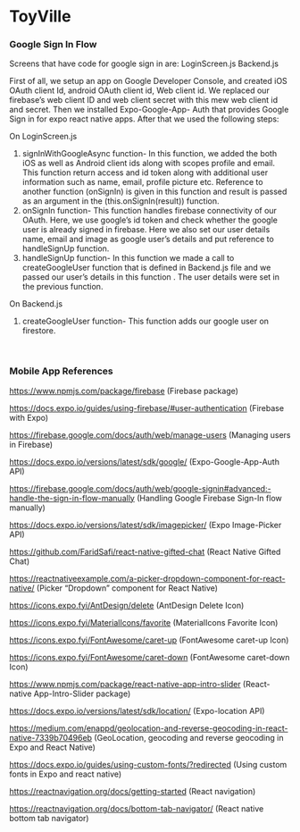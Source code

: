 # ToyVille

### Google Sign In Flow 

Screens that have code for google sign in are:
LoginScreen.js
Backend.js

First of all, we setup an app on Google Developer Console, and created iOS OAuth client
Id, android OAuth client id, Web client id. We replaced our firebase’s web client ID and web
client secret with this mew web client id and secret. Then we installed Expo-Google-App-
Auth that provides Google Sign in for expo react native apps. After that we used the
following steps:

On LoginScreen.js
1. signInWithGoogleAsync function- In this function, we added the both iOS as well as
Android client ids along with scopes profile and email. This function return access
and id token along with additional user information such as name, email, profile
picture etc. Reference to another function (onSignIn) is given in this function and
result is passed as an argument in the (this.onSignIn(result)) function.
2. onSignIn function- This function handles firebase connectivity of our OAuth. Here,
we use google’s id token and check whether the google user is already signed in
firebase. Here we also set our user details name, email and image as google user’s
details and put reference to handleSignUp function.
3. handleSignUp function- In this function we made a call to createGoogleUser function
that is defined in Backend.js file and we passed our user’s details in this function .
The user details were set in the previous function.

On Backend.js
1. createGoogleUser function- This function adds our google user on firestore.

<br>


### Mobile App References

https://www.npmjs.com/package/firebase (Firebase package)

https://docs.expo.io/guides/using-firebase/#user-authentication (Firebase with Expo)

https://firebase.google.com/docs/auth/web/manage-users (Managing users in Firebase)

https://docs.expo.io/versions/latest/sdk/google/ (Expo-Google-App-Auth API)

https://firebase.google.com/docs/auth/web/google-signin#advanced:-handle-the-sign-in-flow-manually (Handling Google Firebase Sign-In flow manually)

https://docs.expo.io/versions/latest/sdk/imagepicker/ (Expo Image-Picker API)

https://github.com/FaridSafi/react-native-gifted-chat (React Native Gifted Chat)

https://reactnativeexample.com/a-picker-dropdown-component-for-react-native/ (Picker “Dropdown” component for React Native)

https://icons.expo.fyi/AntDesign/delete (AntDesign Delete Icon)

https://icons.expo.fyi/MaterialIcons/favorite (MaterialIcons Favorite Icon)

https://icons.expo.fyi/FontAwesome/caret-up (FontAwesome caret-up Icon)

https://icons.expo.fyi/FontAwesome/caret-down (FontAwesome caret-down  Icon)

https://www.npmjs.com/package/react-native-app-intro-slider (React-native App-Intro-Slider package)

https://docs.expo.io/versions/latest/sdk/location/ (Expo-location API)

https://medium.com/enappd/geolocation-and-reverse-geocoding-in-react-native-7339b70496eb (GeoLocation,  geocoding and reverse geocoding in Expo and React Native)

https://docs.expo.io/guides/using-custom-fonts/?redirected (Using custom fonts in Expo and react native)

https://reactnavigation.org/docs/getting-started (React navigation)

https://reactnavigation.org/docs/bottom-tab-navigator/ (React native bottom tab navigator)
